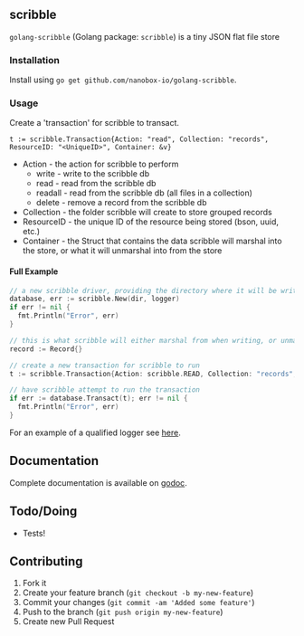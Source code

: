 scribble
--------

`golang-scribble` (Golang package: `scribble`) is a tiny JSON flat file store


### Installation

Install using `go get github.com/nanobox-io/golang-scribble`.


### Usage

Create a 'transaction' for scribble to transact.

`t := scribble.Transaction{Action: "read", Collection: "records", ResourceID: "<UniqueID>", Container: &v}`

+ Action - the action for scribble to perform
  + write - write to the scribble db
  + read - read from the scribble db
  + readall - read from the scribble db (all files in a collection)
  + delete - remove a record from the scribble db
+ Collection - the folder scribble will create to store grouped records
+ ResourceID - the unique ID of the resource being stored (bson, uuid, etc.)
+ Container - the Struct that contains the data scribble will marshal into the store, or what it will unmarshal into from the store


#### Full Example
```go
// a new scribble driver, providing the directory where it will be writing to, and a qualified logger to which it can send any output.
database, err := scribble.New(dir, logger)
if err != nil {
  fmt.Println("Error", err)
}

// this is what scribble will either marshal from when writing, or unmarshal into when reading
record := Record{}

// create a new transaction for scribble to run
t := scribble.Transaction{Action: scribble.READ, Collection: "records", ResourceID: "<UniqueID>", Container: &record}

// have scribble attempt to run the transaction
if err := database.Transact(t); err != nil {
  fmt.Println("Error", err)
}
```

For an example of a qualified logger see [here](http://godoc.org/github.com/nanobox-io/golang-hatchet).


## Documentation
Complete documentation is available on [godoc](http://godoc.org/github.com/nanobox-io/golang-scribble).


## Todo/Doing
- Tests!


## Contributing
1. Fork it
2. Create your feature branch (`git checkout -b my-new-feature`)
3. Commit your changes (`git commit -am 'Added some feature'`)
4. Push to the branch (`git push origin my-new-feature`)
5. Create new Pull Request
